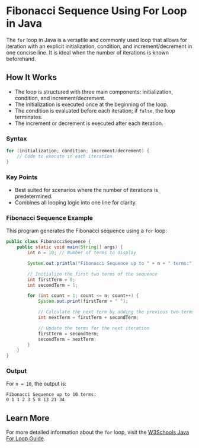 # Fibonacci Sequence Using For Loop in Java

The `for` loop in Java is a versatile and commonly used loop that allows for iteration with an explicit initialization, condition, and increment/decrement in one concise line. It is ideal when the number of iterations is known beforehand.

## How It Works

- The loop is structured with three main components: initialization, condition, and increment/decrement.
- The initialization is executed once at the beginning of the loop.
- The condition is evaluated before each iteration; if `false`, the loop terminates.
- The increment or decrement is executed after each iteration.

### Syntax

```java
for (initialization; condition; increment/decrement) {
    // Code to execute in each iteration
}
```

### Key Points

- Best suited for scenarios where the number of iterations is predetermined.
- Combines all looping logic into one line for clarity.

### Fibonacci Sequence Example

This program generates the Fibonacci sequence using a `for` loop:

```java
public class FibonacciSequence {
    public static void main(String[] args) {
        int n = 10; // Number of terms to display

        System.out.println("Fibonacci Sequence up to " + n + " terms:");

        // Initialize the first two terms of the sequence
        int firstTerm = 0;
        int secondTerm = 1;

        for (int count = 1; count <= n; count++) {
            System.out.print(firstTerm + " ");

            // Calculate the next term by adding the previous two terms
            int nextTerm = firstTerm + secondTerm;

            // Update the terms for the next iteration
            firstTerm = secondTerm;
            secondTerm = nextTerm;
        }
    }
}
```

### Output

For `n = 10`, the output is:

```
Fibonacci Sequence up to 10 terms:
0 1 1 2 3 5 8 13 21 34
```

## Learn More

For more detailed information about the `for` loop, visit the [W3Schools Java For Loop Guide](https://www.w3schools.com/java/java_for_loop.asp).
